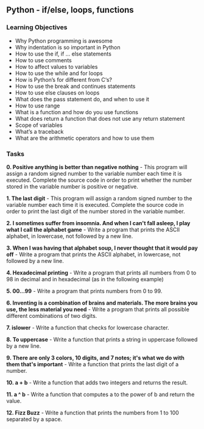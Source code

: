 ## Python - if/else, loops, functions

### Learning Objectives

- Why Python programming is awesome
- Why indentation is so important in Python
- How to use the if, if ... else statements
- How to use comments
- How to affect values to variables
- How to use the while and for loops
- How is Python’s for different from C‘s?
- How to use the break and continues statements
- How to use else clauses on loops
- What does the pass statement do, and when to use it
- How to use range
- What is a function and how do you use functions
- What does return a function that does not use any return statement
- Scope of variables
- What’s a traceback
- What are the arithmetic operators and how to use them

### Tasks

**0. Positive anything is better than negative nothing** - This program will assign a random signed number to the variable number each time it is executed. Complete the source code in order to print whether the number stored in the variable number is positive or negative.

**1. The last digit** - This program will assign a random signed number to the variable number each time it is executed. Complete the source code in order to print the last digit of the number stored in the variable number.

**2. I sometimes suffer from insomnia. And when I can't fall asleep, I play what I call the alphabet game** - Write a program that prints the ASCII alphabet, in lowercase, not followed by a new line.

**3. When I was having that alphabet soup, I never thought that it would pay off** - Write a program that prints the ASCII alphabet, in lowercase, not followed by a new line.

**4. Hexadecimal printing** - Write a program that prints all numbers from 0 to 98 in decimal and in hexadecimal (as in the following example)

**5. 00...99** - Write a program that prints numbers from 0 to 99.

**6. Inventing is a combination of brains and materials. The more brains you use, the less material you need** - Write a program that prints all possible different combinations of two digits.

**7. islower** - Write a function that checks for lowercase character.

**8. To uppercase** - Write a function that prints a string in uppercase followed by a new line.

**9. There are only 3 colors, 10 digits, and 7 notes; it's what we do with them that's important** - Write a function that prints the last digit of a number.

**10. a + b** - Write a function that adds two integers and returns the result.

**11. a ^ b** - Write a function that computes a to the power of b and return the value.

**12. Fizz Buzz** - Write a function that prints the numbers from 1 to 100 separated by a space.

